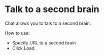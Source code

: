 # Talk to a second brain

Chat allows you to talk to a second brain. 

How to use:
- Specify URL to a second brain
- Click Load
